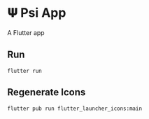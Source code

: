 # 𝚿 Psi App

A Flutter app

## Run

```
flutter run
```

## Regenerate Icons

```
flutter pub run flutter_launcher_icons:main
```

